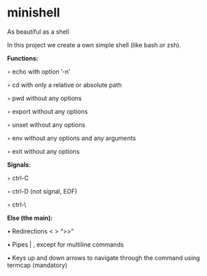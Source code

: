 # minishell
As beautiful as a shell

In this project we create a own simple shell (like bash or zsh).


<b>Functions:</b>


◦ echo with option ’-n’

◦ cd with only a relative or absolute path

◦ pwd without any options

◦ export without any options

◦ unset without any options

◦ env without any options and any arguments 

◦ exit without any options

<b>Signals:</b>

◦ ctrl-C 

◦ ctrl-D (not signal, EOF)

◦ ctrl-\

<b> Else (the main): </b>

• Redirections < > “>>”

• Pipes | , except for multiline commands

• Keys up and down arrows to navigate through the command using termcap (mandatory)
